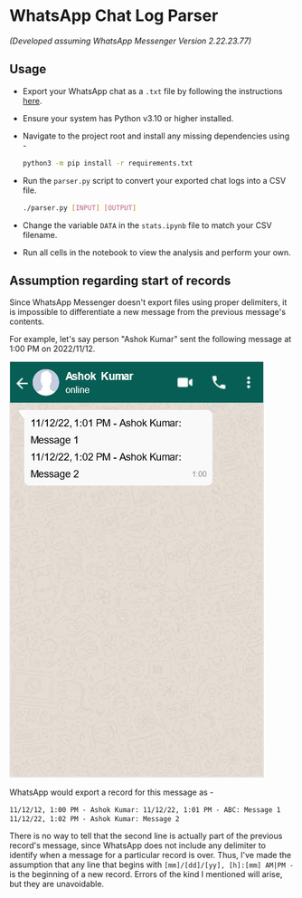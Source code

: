 # WhatsApp Chat Log Parser

_(Developed assuming WhatsApp Messenger Version 2.22.23.77)_

## Usage

- Export your WhatsApp chat as a `.txt` file by following the instructions [here](https://faq.whatsapp.com/1180414079177245/?helpref=uf_share).
- Ensure your system has Python v3.10 or higher installed.
- Navigate to the project root and install any missing dependencies using -

    ```bash
    python3 -m pip install -r requirements.txt
    ```

- Run the `parser.py` script to convert your exported chat logs into a CSV file.

    ```bash
    ./parser.py [INPUT] [OUTPUT]
    ```

- Change the variable `DATA` in the `stats.ipynb` file to match your CSV filename.
- Run all cells in the notebook to view the analysis and perform your own.

## Assumption regarding start of records

Since WhatsApp Messenger doesn't export files using proper delimiters, it is impossible to differentiate a new message from the previous message's contents.

For example, let's say person "Ashok Kumar" sent the following message at 1:00 PM on 2022/11/12.

![WhatsApp chat demonstrating ambiguity in parsing logs](/assets/whatsapp_chat.png)

WhatsApp would export a record for this message as -

```
11/12/12, 1:00 PM - Ashok Kumar: 11/12/22, 1:01 PM - ABC: Message 1
11/12/22, 1:02 PM - Ashok Kumar: Message 2
```

There is no way to tell that the second line is actually part of the previous record's message, since WhatsApp does not include any delimiter to identify when a message for a particular record is over. Thus, I've made the assumption that any line that begins with `[mm]/[dd]/[yy], [h]:[mm] AM|PM - ` is the beginning of a new record. Errors of the kind I mentioned will arise, but they are unavoidable.